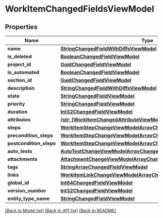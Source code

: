 # WorkItemChangedFieldsViewModel


## Properties
Name | Type | Description | Notes
------------ | ------------- | ------------- | -------------
**name** | [**StringChangedFieldWithDiffsViewModel**](StringChangedFieldWithDiffsViewModel.md) |  | [optional] 
**is_deleted** | [**BooleanChangedFieldViewModel**](BooleanChangedFieldViewModel.md) |  | [optional] 
**project_id** | [**GuidChangedFieldViewModel**](GuidChangedFieldViewModel.md) |  | [optional] 
**is_automated** | [**BooleanChangedFieldViewModel**](BooleanChangedFieldViewModel.md) |  | [optional] 
**section_id** | [**GuidChangedFieldViewModel**](GuidChangedFieldViewModel.md) |  | [optional] 
**description** | [**StringChangedFieldWithDiffsViewModel**](StringChangedFieldWithDiffsViewModel.md) |  | [optional] 
**state** | [**StringChangedFieldViewModel**](StringChangedFieldViewModel.md) |  | [optional] 
**priority** | [**StringChangedFieldViewModel**](StringChangedFieldViewModel.md) |  | [optional] 
**duration** | [**Int32ChangedFieldViewModel**](Int32ChangedFieldViewModel.md) |  | [optional] 
**attributes** | [**{str: (WorkItemChangedAttributeViewModel,)}, none_type**](WorkItemChangedAttributeViewModel.md) |  | [optional] 
**steps** | [**WorkItemStepChangeViewModelArrayChangedFieldWithDiffsViewModel**](WorkItemStepChangeViewModelArrayChangedFieldWithDiffsViewModel.md) |  | [optional] 
**precondition_steps** | [**WorkItemStepChangeViewModelArrayChangedFieldWithDiffsViewModel**](WorkItemStepChangeViewModelArrayChangedFieldWithDiffsViewModel.md) |  | [optional] 
**postcondition_steps** | [**WorkItemStepChangeViewModelArrayChangedFieldWithDiffsViewModel**](WorkItemStepChangeViewModelArrayChangedFieldWithDiffsViewModel.md) |  | [optional] 
**auto_tests** | [**AutoTestChangeViewModelArrayChangedFieldViewModel**](AutoTestChangeViewModelArrayChangedFieldViewModel.md) |  | [optional] 
**attachments** | [**AttachmentChangeViewModelArrayChangedFieldViewModel**](AttachmentChangeViewModelArrayChangedFieldViewModel.md) |  | [optional] 
**tags** | [**StringArrayChangedFieldViewModel**](StringArrayChangedFieldViewModel.md) |  | [optional] 
**links** | [**WorkItemLinkChangeViewModelArrayChangedFieldViewModel**](WorkItemLinkChangeViewModelArrayChangedFieldViewModel.md) |  | [optional] 
**global_id** | [**Int64ChangedFieldViewModel**](Int64ChangedFieldViewModel.md) |  | [optional] 
**version_number** | [**Int32ChangedFieldViewModel**](Int32ChangedFieldViewModel.md) |  | [optional] 
**entity_type_name** | [**StringChangedFieldViewModel**](StringChangedFieldViewModel.md) |  | [optional] 

[[Back to Model list]](../README.md#documentation-for-models) [[Back to API list]](../README.md#documentation-for-api-endpoints) [[Back to README]](../README.md)


